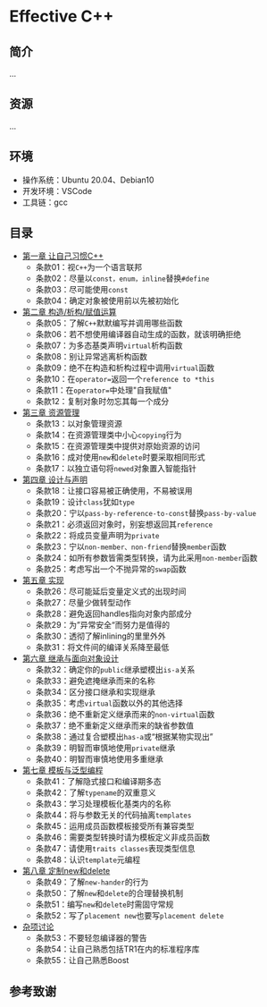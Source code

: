 # Effective C++

## 简介

...

## 资源

...

## 环境

* 操作系统：Ubuntu 20.04、Debian10
* 开发环境：VSCode
* 工具链：gcc

## 目录

* [第一章 让自己习惯C++](./EffectiveC++/ch01/ch01.md)
  * 条款01：视`C++`为一个语言联邦
  * 条款02：尽量以`const，enum，inline`替换`#define`
  * 条款03：尽可能使用`const`
  * 条款04：确定对象被使用前以先被初始化
* [第二章 构造/析构/赋值运算](./EffectiveC++/ch02/ch02.md)
  * 条款05：了解`C++`默默编写并调用哪些函数
  * 条款06：若不想使用编译器自动生成的函数，就该明确拒绝
  * 条款07：为多态基类声明`virtual`析构函数
  * 条款08：别让异常逃离析构函数
  * 条款09：绝不在构造和析构过程中调用`virtual`函数
  * 条款10：在`operator=`返回一个`reference to *this`
  * 条款11：在`operator=`中处理"自我赋值"
  * 条款12：复制对象时勿忘其每一个成分
* [第三章 资源管理](./EffectiveC++/ch03/ch03.md)
  * 条款13：以对象管理资源
  * 条款14：在资源管理类中小心`copying`行为
  * 条款15：在资源管理类中提供对原始资源的访问
  * 条款16：成对使用`new`和`delete`时要采取相同形式
  * 条款17：以独立语句将`newed`对象置入智能指针
* [第四章 设计与声明](./EffectiveC++/ch04/ch04.md)
  * 条款18：让接口容易被正确使用，不易被误用
  * 条款19：设计`class`犹如`type`
  * 条款20：宁以`pass-by-reference-to-const`替换`pass-by-value`
  * 条款21：必须返回对象时，别妄想返回其`reference`
  * 条款22：将成员变量声明为`private`
  * 条款23：宁以`non-member、non-friend`替换`member`函数
  * 条款24：如所有参数皆需类型转换，请为此采用`non-member`函数
  * 条款25：考虑写出一个不抛异常的`swap`函数
* [第五章 实现](./EffectiveC++/ch05/ch05.md)
  * 条款26：尽可能延后变量定义式的出现时间
  * 条款27：尽量少做转型动作
  * 条款28：避免返回handles指向对象内部成分
  * 条款29：为”异常安全“而努力是值得的
  * 条款30：透彻了解inlining的里里外外
  * 条款31：将文件间的编译关系降至最低
* [第六章 继承与面向对象设计](./EffectiveC++/ch06/ch06.md)
  * 条款32：确定你的`public`继承塑模出`is-a`关系
  * 条款33：避免遮掩继承而来的名称
  * 条款34：区分接口继承和实现继承
  * 条款35：考虑`virtual`函数以外的其他选择
  * 条款36：绝不重新定义继承而来的`non-virtual`函数
  * 条款37：绝不重新定义继承而来的缺省参数值
  * 条款38：通过复合塑模出`has-a`或“根据某物实现出”
  * 条款39：明智而审慎地使用`private`继承
  * 条款40：明智而审慎地使用多重继承
* [第七章 模板与泛型编程](./EffectiveC++/ch07/ch07.md)
  * 条款41：了解隐式接口和编译期多态
  * 条款42：了解`typename`的双重意义
  * 条款43：学习处理模板化基类内的名称
  * 条款44：将与参数无关的代码抽离`templates`
  * 条款45：运用成员函数模板接受所有兼容类型
  * 条款46：需要类型转换时请为模板定义非成员函数
  * 条款47：请使用`traits classes`表现类型信息
  * 条款48：认识`template`元编程
* [第八章 定制new和delete](./EffectiveC++/ch08/ch08.md)
  * 条款49：了解`new-hander`的行为
  * 条款50：了解`new`和`delete`的合理替换机制
  * 条款51：编写`new`和`delete`时需固守常规
  * 条款52：写了`placement new`也要写`placement delete`
* [杂项讨论](./EffectiveC++/ch09/ch09.md)
  * 条款53：不要轻忽编译器的警告
  * 条款54：让自己熟悉包括TR1在内的标准程序库
  * 条款55：让自己熟悉Boost

## 参考致谢
